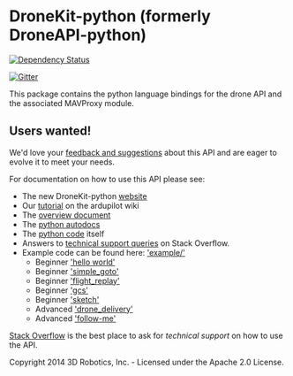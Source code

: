 # DroneKit-python (formerly DroneAPI-python)

[![Dependency Status](https://www.codeship.io/projects/869efe80-ae1a-0131-b6a4-527e64ff213a/status)](https://www.codeship.io/projects/19685)

[![Gitter](https://badges.gitter.im/Join%20Chat.svg)](https://gitter.im/diydrones/droneapi-python?utm_source=badge&utm_medium=badge&utm_campaign=pr-badge&utm_content=badge)

This package contains the python language bindings for the drone API and the associated MAVProxy module.

## Users wanted!

We'd love your [feedback and suggestions](https://github.com/diydrones/dronekit-python/issues) about this API and are eager to evolve it to meet your needs.

For documentation on how to use this API please see:

* The new DroneKit-python [website](http://python.dronekit.io/)
* Our [tutorial](http://dev.ardupilot.com/wiki/droneapi-tutorial/) on the ardupilot wiki
* The [overview document](https://docs.google.com/document/d/1ihKneLwA4hXmKS1W2pbG9lty_EAwbmy0giusUwQ8dto)
* The [python autodocs](http://python.dronekit.io/automodule.html)
* The [python code](droneapi/lib/__init__.py) itself
* Answers to [technical support queries](http://stackoverflow.com/questions/tagged/dronekit-python) on Stack Overflow.
* Example code can be found here: ['example/'](example/)
    * Beginner ['hello world'](example/small_demo/small_demo.py)
    * Beginner ['simple_goto'](example/simple_goto/simple_goto.py)
    * Beginner ['flight_replay'](example/flight_replay/flight_replay.py)
    * Beginner ['gcs'](example/gcs/microgcs.py)
    * Beginner ['sketch'](example/sketch/client_sketch.py)
    * Advanced ['drone_delivery'](example/drone_delivery/)
    * Advanced ['follow-me'](example/follow_me/)

[Stack Overflow](http://stackoverflow.com/questions/tagged/dronekit-python) is the best place to ask for *technical support* on how to use the API.

Copyright 2014 3D Robotics, Inc. - Licensed under the Apache 2.0 License.

